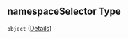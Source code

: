 ## namespaceSelector Type

`object` ([Details](values-properties-global-properties-checks-items-properties-blackboxexporter-properties-namespaceselector.md))
